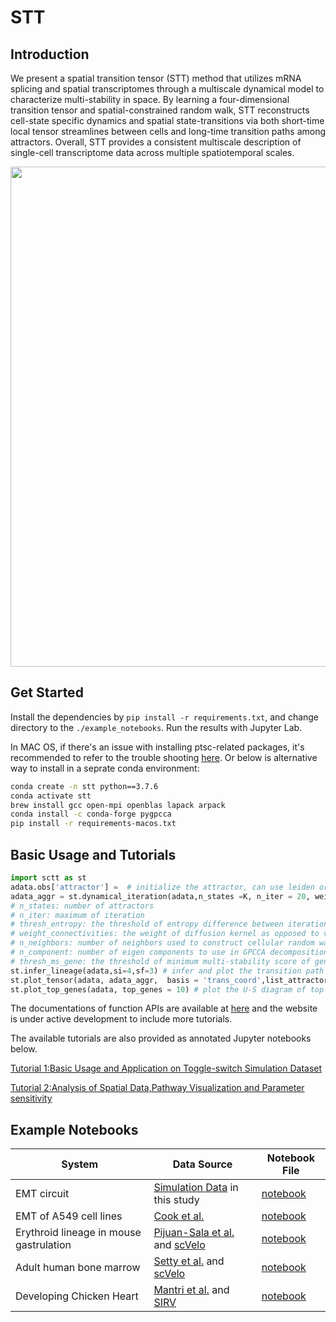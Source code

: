 # STT

## Introduction
We present a spatial transition tensor (STT) method that utilizes mRNA splicing and spatial transcriptomes through a multiscale dynamical model to characterize multi-stability in space. By learning a four-dimensional transition tensor and spatial-constrained random walk, STT reconstructs cell-state specific dynamics and spatial state-transitions via both short-time local tensor streamlines between cells and long-time transition paths among attractors. Overall, STT provides a consistent multiscale description of single-cell transcriptome data across multiple spatiotemporal scales. 


<img src="https://github.com/cliffzhou92/STT/blob/main/img/Picture1.png" width="800">

## Get Started
Install the dependencies by ``pip install -r requirements.txt``, and change directory to the ``./example_notebooks``. Run the results with Jupyter Lab.

In MAC OS, if there's an issue with installing ptsc-related packages, it's recommended to refer to the trouble shooting [here](https://pygpcca.readthedocs.io/en/latest/installation.html). Or below is alternative way to install in a seprate conda environment:

```bash
conda create -n stt python==3.7.6
conda activate stt
brew install gcc open-mpi openblas lapack arpack
conda install -c conda-forge pygpcca
pip install -r requirements-macos.txt
```

## Basic Usage and Tutorials
```python
import sctt as st
adata.obs['attractor'] =  # initialize the attractor, can use leiden or original annotation
adata_aggr = st.dynamical_iteration(adata,n_states =K, n_iter = 20, weight_connectivities = 0.5, n_neighbors = 100, n_components = 20,thresh_ms_gene = 0,thresh_entropy = 0.1)
# n_states: number of attractors
# n_iter: maximum of iteration
# thresh_entropy: the threshold of entropy difference between iterations to halt iteration, default is 0.1
# weight_connectivities: the weight of diffusion kernel as opposed to velocity kernel, default is 0.5
# n_neighbors: number of neighbors used to construct cellular random walk, default is 100
# n_component: number of eigen components to use in GPCCA decomposition, default is 20
# thresh_ms_gene: the threshold of minimum multi-stability score of genes to include when constructing random walk, default is 0
st.infer_lineage(adata,si=4,sf=3) # infer and plot the transition path
st.plot_tensor(adata, adata_aggr,  basis = 'trans_coord',list_attractor = [0,1,2,3]) # plot the transition tensor components
st.plot_top_genes(adata, top_genes = 10) # plot the U-S diagram of top genes with the highest multi-stability score

```
The documentations of function APIs are available at [here](https://stt-doc.readthedocs.io/en/latest/) and the website is under active development to include more tutorials.

The available tutorials are also provided as annotated Jupyter notebooks below.

[Tutorial 1:Basic Usage and Application on Toggle-switch Simulation Dataset](https://github.com/cliffzhou92/STT/blob/release/example_notebooks/example_toggle.ipynb)

[Tutorial 2:Analysis of Spatial Data,Pathway Visualization and Parameter sensitivity](https://github.com/cliffzhou92/STT/blob/release/example_notebooks/example-mouse_brain-spatial.ipynb)


## Example Notebooks
**System** | **Data Source** | **Notebook File**
------------| -------------- | ------------
EMT circuit | [Simulation Data](https://github.com/cliffzhou92/STT/tree/main/data/emt_sim/Generating_Dataset.ipynb) in this study |[notebook](https://github.com/cliffzhou92/scTT/blob/main/example_notebooks/example_emt_circuit.ipynb)
EMT of A549 cell lines |[Cook et al.](https://www.nature.com/articles/s41467-020-16066-2)|[notebook](https://github.com/cliffzhou92/STT/blob/main/example_notebooks/example-emt.ipynb)
Erythroid lineage in mouse gastrulation |[Pijuan-Sala et al.](https://www.nature.com/articles/s41586-019-0933-9) and [scVelo](https://scvelo.readthedocs.io/scvelo.datasets.gastrulation_erythroid/)|[notebook](https://github.com/cliffzhou92/STT/blob/main/example_notebooks/example-mouse_eryth.ipynb)
Adult human bone marrow | [Setty et al.](https://www.nature.com/articles/s41587-019-0068-4) and [scVelo](https://scvelo.readthedocs.io/scvelo.datasets.bonemarrow/)| [notebook](https://github.com/cliffzhou92/STT/blob/main/example_notebooks/example-bone_marrow.ipynb)
Developing Chicken Heart | [Mantri et al.](https://www.nature.com/articles/s41467-021-21892-z) and [SIRV](https://zenodo.org/record/6798659)| [notebook](https://github.com/cliffzhou92/STT/blob/main/example_notebooks/example-chicken_heart.ipynb)

